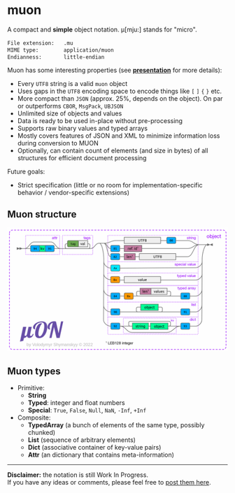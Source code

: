 # muon
A compact and **simple** object notation. µ[mju:] stands for "micro".

```log
File extension:   .mu
MIME type:        application/muon
Endianness:       little-endian
```

Muon has some interesting  properties (see [**presentation**](https://bit.ly/muon-present) for more details):
- Every `UTF8` string is a valid `muon` object
- Uses gaps in the `UTF8` encoding space to encode things like `[` `]` `{` `}` etc.
- More compact than `JSON` (approx. 25%, depends on the object). On par or outperforms `CBOR`, `MsgPack`, `UBJSON`
- Unlimited size of objects and values
- Data is ready to be used in-place without pre-processing
- Supports raw binary values and typed arrays
- Mostly covers features of JSON and XML to minimize information loss during conversion to MUON
- Optionally, can contain count of elements (and size in bytes) of all structures for efficient document processing

Future goals:
- Strict specification (little or no room for implementation-specific behavior / vendor-specific extensions)

## Muon structure

[![alt tag](docs/muon.png?raw=true)](https://bit.ly/muon-present)

## Muon types

- Primitive:
  - **String**
  - **Typed**: integer and float numbers
  - **Special**: `True`, `False`, `Null`, `NaN`, `-Inf`, `+Inf`
- Composite:
  - **TypedArray** (a bunch of elements of the same type, possibly chunked)
  - **List** (sequence of arbitrary elements)
  - **Dict** (associative container of key-value pairs)
  - **Attr** (an dictionary that contains meta-information)

---

**Disclaimer:** the notation is still Work In Progress.  
If you have any ideas or comments, please feel free to [post them here](https://github.com/vshymanskyy/muon/issues).
